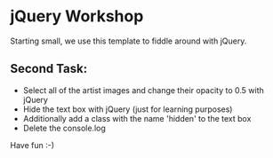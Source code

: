 # jQuery Workshop
Starting small, we use this template to fiddle around with jQuery.

## Second Task:
- Select all of the artist images and change their opacity to 0.5 with jQuery
- Hide the text box with jQuery (just for learning purposes)
- Additionally add a class with the name 'hidden' to the text box
- Delete the console.log

Have fun :-)